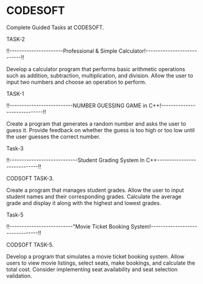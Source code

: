# CODESOFT
Complete Guided Tasks at CODESOFT.

TASK-2

!!----------------------Professional & Simple Calculator!---------------------------!!

Develop a calculator program that performs basic arithmetic
operations such as addition, subtraction, multiplication, and
division. Allow the user to input two numbers and choose an
operation to perform.

TASK-1

!!--------------------------NUMBER GUESSING GAME in C++!-----------------------------!!

Create a program that generates a random number and asks the
user to guess it. Provide feedback on whether the guess is too
high or too low until the user guesses the correct number.


Task-3

!!----------------------------Student Grading System In C++-----------------------------!!

CODSOFT TASK-3.

Create a program that manages student grades. Allow the user
to input student names and their corresponding grades.
Calculate the average grade and display it along with the highest
and lowest grades.

Task-5

!!--------------------------"Movie Ticket Booking System!--------------------------------!!

CODSOFT TASK-5.

Develop a program that simulates a movie ticket booking system.
Allow users to view movie listings, select seats, make bookings,
and calculate the total cost. Consider implementing seat
availability and seat selection validation.
